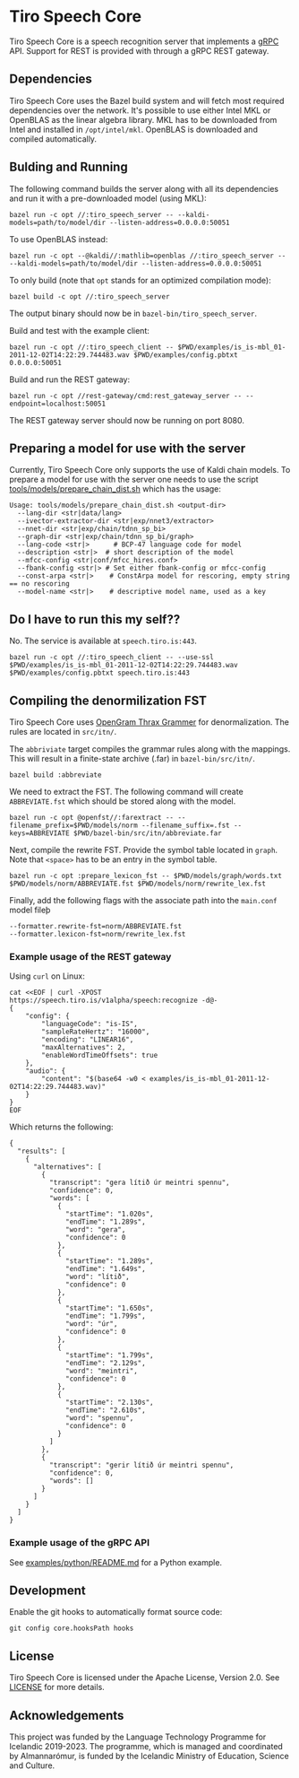# Tiro Speech Core

Tiro Speech Core is a speech recognition server that implements a
[gRPC](./proto/tiro/speech/v1alpha/speech.proto) API. Support for REST is
provided with through a gRPC REST gateway.

## Dependencies

Tiro Speech Core uses the Bazel build system and will fetch most required
dependencies over the network. It's possible to use either Intel MKL or OpenBLAS
as the linear algebra library. MKL has to be downloaded from Intel and installed
in `/opt/intel/mkl`. OpenBLAS is downloaded and compiled automatically.

## Bulding and Running

The following command builds the server along with all its dependencies and run
it with a pre-downloaded model (using MKL):

    bazel run -c opt //:tiro_speech_server -- --kaldi-models=path/to/model/dir --listen-address=0.0.0.0:50051

To use OpenBLAS instead:

    bazel run -c opt --@kaldi//:mathlib=openblas //:tiro_speech_server -- --kaldi-models=path/to/model/dir --listen-address=0.0.0.0:50051

To only build (note that `opt` stands for an optimized compilation mode):

    bazel build -c opt //:tiro_speech_server

The output binary should now be in `bazel-bin/tiro_speech_server`.

Build and test with the example client:

    bazel run -c opt //:tiro_speech_client -- $PWD/examples/is_is-mbl_01-2011-12-02T14:22:29.744483.wav $PWD/examples/config.pbtxt 0.0.0.0:50051

Build and run the REST gateway:

    bazel run -c opt //rest-gateway/cmd:rest_gateway_server -- --endpoint=localhost:50051

The REST gateway server should now be running on port 8080.

## Preparing a model for use with the server

Currently, Tiro Speech Core only supports the use of Kaldi chain models. To
prepare a model for use with the server one needs to use the script
[tools/models/prepare_chain_dist.sh](tools/models/prepare_chain_dist.sh) which
has the usage:

    Usage: tools/models/prepare_chain_dist.sh <output-dir>
      --lang-dir <str|data/lang>
      --ivector-extractor-dir <str|exp/nnet3/extractor>
      --nnet-dir <str|exp/chain/tdnn_sp_bi>
      --graph-dir <str|exp/chain/tdnn_sp_bi/graph>
      --lang-code <str|>      # BCP-47 language code for model
      --description <str|>  # short description of the model
      --mfcc-config <str|conf/mfcc_hires.conf>
      --fbank-config <str|> # Set either fbank-config or mfcc-config
      --const-arpa <str|>    # ConstArpa model for rescoring, empty string == no rescoring
      --model-name <str|>    # descriptive model name, used as a key


## Do I have to run this my self??

No. The service is available at `speech.tiro.is:443`.

    bazel run -c opt //:tiro_speech_client -- --use-ssl $PWD/examples/is_is-mbl_01-2011-12-02T14:22:29.744483.wav $PWD/examples/config.pbtxt speech.tiro.is:443

## Compiling the denormilization FST
Tiro Speech Core uses [OpenGram Thrax Grammer](https://www.openfst.org/twiki/bin/view/GRM/Thrax) for denormalization. The rules are located in `src/itn/`. 

The `abbriviate` target compiles the grammar rules along with the mappings. This will result in a finite-state archive (.far) in `bazel-bin/src/itn/`. 

    bazel build :abbreviate

We need to extract the FST. The following command will create `ABBREVIATE.fst` which should be stored along with the model. 

    bazel run -c opt @openfst//:farextract -- --filename_prefix=$PWD/models/norm --filename_suffix=.fst --keys=ABBREVIATE $PWD/bazel-bin/src/itn/abbreviate.far 

Next, compile the rewrite FST. Provide the symbol table located in `graph`. Note that `<space>` has to be an entry in the symbol table. 
    
    bazel run -c opt :prepare_lexicon_fst -- $PWD/models/graph/words.txt $PWD/models/norm/ABBREVIATE.fst $PWD/models/norm/rewrite_lex.fst

Finally, add the following flags with the associate path into the `main.conf` model fileþ 

    --formatter.rewrite-fst=norm/ABBREVIATE.fst
    --formatter.lexicon-fst=norm/rewrite_lex.fst


### Example usage of the REST gateway

Using `curl` on Linux:

    cat <<EOF | curl -XPOST https://speech.tiro.is/v1alpha/speech:recognize -d@-
    {
        "config": {
            "languageCode": "is-IS",
            "sampleRateHertz": "16000",
            "encoding": "LINEAR16",
            "maxAlternatives": 2,
            "enableWordTimeOffsets": true
        },
        "audio": {
            "content": "$(base64 -w0 < examples/is_is-mbl_01-2011-12-02T14:22:29.744483.wav)"
        }
    }
    EOF

Which returns the following:

    {
      "results": [
        {
          "alternatives": [
            {
              "transcript": "gera lítið úr meintri spennu",
              "confidence": 0,
              "words": [
                {
                  "startTime": "1.020s",
                  "endTime": "1.289s",
                  "word": "gera",
                  "confidence": 0
                },
                {
                  "startTime": "1.289s",
                  "endTime": "1.649s",
                  "word": "lítið",
                  "confidence": 0
                },
                {
                  "startTime": "1.650s",
                  "endTime": "1.799s",
                  "word": "úr",
                  "confidence": 0
                },
                {
                  "startTime": "1.799s",
                  "endTime": "2.129s",
                  "word": "meintri",
                  "confidence": 0
                },
                {
                  "startTime": "2.130s",
                  "endTime": "2.610s",
                  "word": "spennu",
                  "confidence": 0
                }
              ]
            },
            {
              "transcript": "gerir lítið úr meintri spennu",
              "confidence": 0,
              "words": []
            }
          ]
        }
      ]
    }

### Example usage of the gRPC API 

See [examples/python/README.md](examples/python/README.md) for a Python example.

## Development

Enable the git hooks to automatically format source code:

    git config core.hooksPath hooks

## License

Tiro Speech Core is licensed under the Apache License, Version 2.0. See
[LICENSE](LICENSE) for more details.

## Acknowledgements

This project was funded by the Language Technology Programme for Icelandic
2019-2023. The programme, which is managed and coordinated by Almannarómur, is
funded by the Icelandic Ministry of Education, Science and Culture.
